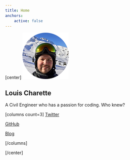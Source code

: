 ```yaml
---
title: Home
anchors:
    active: false
---
```


[center]
![](avatar.png?sizes=150px)

## Louis Charette
A Civil Engineer who has a passion for coding. Who knew?


[columns count=3]
[<i class="fa fa-twitter"></i> Twitter](https://twitter.com/LouisCharette?class=btn,btn-lg)

[<i class="fa fa-github"></i> GitHub](https://github.com/lcharette/?class=btn,btn-lg)

[<i class="fa fa-pencil"></i> Blog](/blog?class=btn,btn-lg)

[/columns]

[/center]
